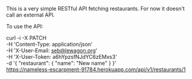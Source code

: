 This is a very simple RESTful API fetching restaurants. For now it doesn't call an external API.


To use the API:

curl -i -X PATCH                                        \
       -H 'Content-Type: application/json'              \
       -H 'X-User-Email: seb@lewagon.org'               \
       -H 'X-User-Token: a6hYpzsfNJdYC6zEMxs3'          \
       -d '{ "restaurant": { "name": "New name" } }'    \
       https://nameless-escarpment-91784.herokuapp.com/api/v1/restaurants/1
